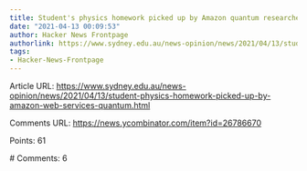 ```yaml
---
title: Student's physics homework picked up by Amazon quantum researchers
date: "2021-04-13 00:09:53"
author: Hacker News Frontpage
authorlink: https://www.sydney.edu.au/news-opinion/news/2021/04/13/student-physics-homework-picked-up-by-amazon-web-services-quantum.html
tags:
- Hacker-News-Frontpage
---
```


<p>Article URL: <a href="https://www.sydney.edu.au/news-opinion/news/2021/04/13/student-physics-homework-picked-up-by-amazon-web-services-quantum.html">https://www.sydney.edu.au/news-opinion/news/2021/04/13/student-physics-homework-picked-up-by-amazon-web-services-quantum.html</a></p>
<p>Comments URL: <a href="https://news.ycombinator.com/item?id=26786670">https://news.ycombinator.com/item?id=26786670</a></p>
<p>Points: 61</p>
<p># Comments: 6</p>
